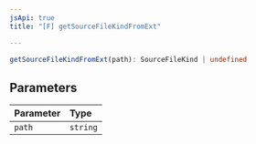 ```yaml
---
jsApi: true
title: "[F] getSourceFileKindFromExt"

---
```

```ts
getSourceFileKindFromExt(path): SourceFileKind | undefined
```

## Parameters

| Parameter | Type |
| :------ | :------ |
| `path` | `string` |
